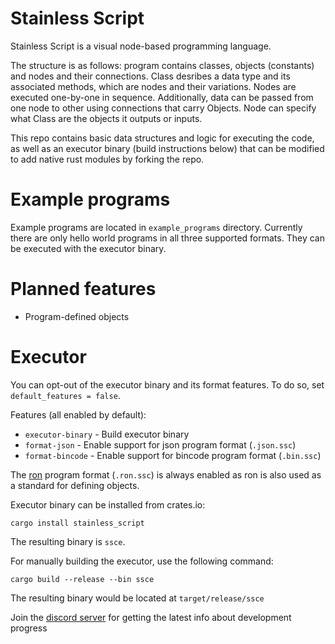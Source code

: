 # Stainless Script

Stainless Script is a visual node-based programming language.

The structure is as follows: program contains classes, objects (constants) and nodes and their connections. Class desribes a data type and its associated methods, which are nodes and their variations. Nodes are executed one-by-one in sequence. Additionally, data can be passed from one node to other using connections that carry Objects. Node can specify what Class are the objects it outputs or inputs.

This repo contains basic data structures and logic for executing the code, as well as an executor binary (build instructions below) that can be modified to add native rust modules by forking the repo.

# Example programs

Example programs are located in `example_programs` directory. Currently there are only hello world programs in all three supported formats. They can be executed with the executor binary.

# Planned features

- Program-defined objects

# Executor

You can opt-out of the executor binary and its format features. To do so, set `default_features = false`.

Features (all enabled by default):
- `executor-binary` - Build executor binary
- `format-json` - Enable support for json program format (`.json.ssc`)
- `format-bincode` - Enable support for bincode program format (`.bin.ssc`)

The [ron](https://crates.io/crates/ron) program format (`.ron.ssc`) is always enabled as ron is also used as a standard for defining objects.

Executor binary can be installed from crates.io:
```
cargo install stainless_script
```
The resulting binary is `ssce`.

For manually building the executor, use the following command:
```
cargo build --release --bin ssce
```
The resulting binary would be located at `target/release/ssce`

Join the [discord server](https://discord.gg/ceudNhN6cr) for getting the latest info about development progress
